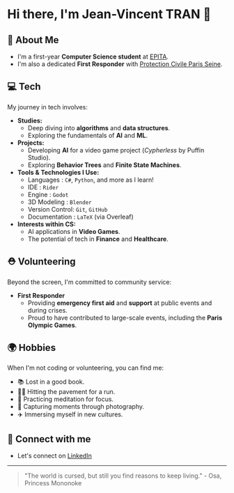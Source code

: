 # Hi there, I'm Jean-Vincent TRAN 👋

## 🚀 About Me

* I'm a first-year **Computer Science student** at [EPITA](https://www.epita.fr/).
* I'm also a dedicated **First Responder** with [Protection Civile Paris Seine](https://www.protection-civile.org/).

## 💻 Tech

My journey in tech involves:

* **Studies:**
    * Deep diving into **algorithms** and **data structures**.
    * Exploring the fundamentals of **AI** and **ML**.
* **Projects:**
    * Developing **AI** for a video game project (*Cypherless* by Puffin Studio).
    * Exploring **Behavior Trees** and **Finite State Machines**.
* **Tools & Technologies I Use:**
    * Languages      : `C#`, `Python`, and more as I learn!
    * IDE            : `Rider`
    * Engine         : `Godot`
    * 3D Modeling    : `Blender`
    * Version Control: `Git`, `GitHub`
    * Documentation  : `LaTeX` (via Overleaf)
* **Interests within CS:**
    * AI applications in **Video Games**.
    * The potential of tech in **Finance** and **Healthcare**.

## ⛑️ Volunteering

Beyond the screen, I'm committed to community service:

* **First Responder**
    * Providing **emergency first aid** and **support** at public events and during crises.
    * Proud to have contributed to large-scale events, including the **Paris Olympic Games**.

## 🌍 Hobbies

When I'm not coding or volunteering, you can find me:

* 📚 Lost in a good book.
* 🏃‍♂️ Hitting the pavement for a run.
* 🧘 Practicing meditation for focus.
* 📸 Capturing moments through photography.
* ✈️ Immersing myself in new cultures.

## 🔗 Connect with me

* Let's connect on [LinkedIn](https://www.linkedin.com/in/jeanvincenttran)

---

> "The world is cursed, but still you find reasons to keep living." - Osa, Princess Mononoke
